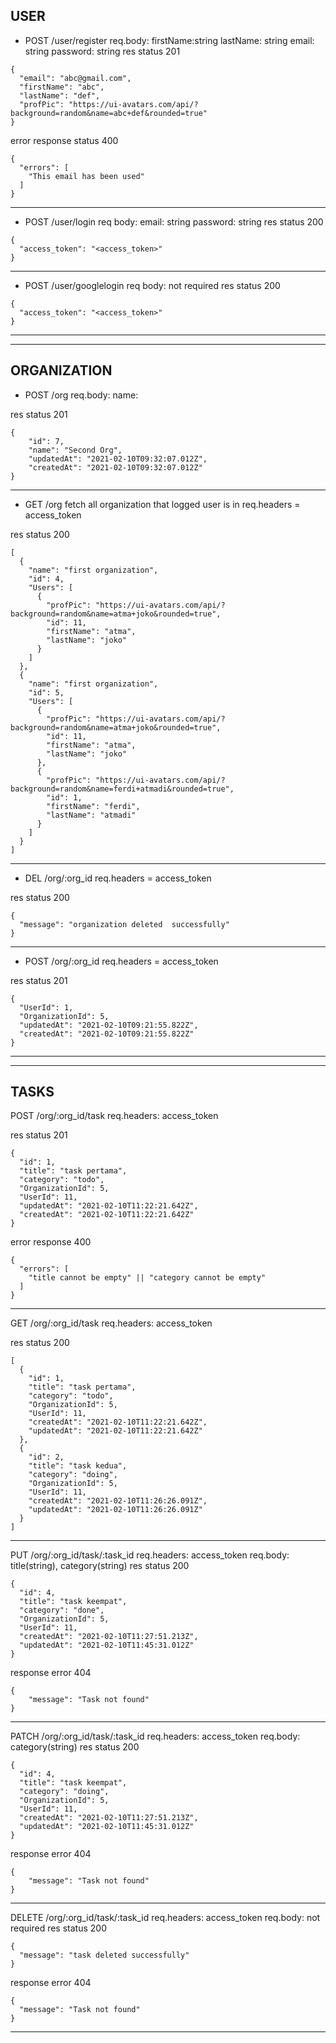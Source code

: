 **USER**
-------------------------------
* POST /user/register
  req.body:
  firstName:string
  lastName: string
  email: string
  password: string
res status 201
```
{
  "email": "abc@gmail.com",
  "firstName": "abc",
  "lastName": "def",
  "profPic": "https://ui-avatars.com/api/?background=random&name=abc+def&rounded=true"
}
```
error response status 400
```
{
  "errors": [
    "This email has been used"
  ]
}
```
-------------------------------
* POST /user/login
req body:
  email: string
  password: string
res status 200
```
{
  "access_token": "<access_token>"
}
```
-------------------------------
* POST /user/googlelogin
req body: not required
res status 200
```
{
  "access_token": "<access_token>"
}
```
-------------------------------
-------------------------------

**ORGANIZATION**
-------------------------------
* POST /org
req.body: name: <name of new Organization>

res status 201
```
{
    "id": 7,
    "name": "Second Org",
    "updatedAt": "2021-02-10T09:32:07.012Z",
    "createdAt": "2021-02-10T09:32:07.012Z"
}
```
-------------------------------
* GET /org
fetch all organization that logged user is in
req.headers = access_token

res status 200
```
[
  {
    "name": "first organization",
    "id": 4,
    "Users": [
      {
        "profPic": "https://ui-avatars.com/api/?background=random&name=atma+joko&rounded=true",
        "id": 11,
        "firstName": "atma",
        "lastName": "joko"
      }
    ]
  },
  {
    "name": "first organization",
    "id": 5,
    "Users": [
      {
        "profPic": "https://ui-avatars.com/api/?background=random&name=atma+joko&rounded=true",
        "id": 11,
        "firstName": "atma",
        "lastName": "joko"
      },
      {
        "profPic": "https://ui-avatars.com/api/?background=random&name=ferdi+atmadi&rounded=true",
        "id": 1,
        "firstName": "ferdi",
        "lastName": "atmadi"
      }
    ]
  }
]

```
-------------------------------

* DEL /org/:org_id
req.headers = access_token

res status 200
```
{
  "message": "organization deleted  successfully"
}
```
-------------------------------
* POST /org/:org_id
req.headers = access_token

res status 201
```
{
  "UserId": 1,
  "OrganizationId": 5,
  "updatedAt": "2021-02-10T09:21:55.822Z",
  "createdAt": "2021-02-10T09:21:55.822Z"
}
```
-------------------------------
-------------------------------
**TASKS**
-------------------------------
POST /org/:org_id/task
req.headers: access_token

res status 201
```
{
  "id": 1,
  "title": "task pertama",
  "category": "todo",
  "OrganizationId": 5,
  "UserId": 11,
  "updatedAt": "2021-02-10T11:22:21.642Z",
  "createdAt": "2021-02-10T11:22:21.642Z"
}
```
error response 400
```
{
  "errors": [
    "title cannot be empty" || "category cannot be empty"
  ]
}
```
-------------------------------
GET /org/:org_id/task
req.headers: access_token

res status 200
```
[
  {
    "id": 1,
    "title": "task pertama",
    "category": "todo",
    "OrganizationId": 5,
    "UserId": 11,
    "createdAt": "2021-02-10T11:22:21.642Z",
    "updatedAt": "2021-02-10T11:22:21.642Z"
  },
  {
    "id": 2,
    "title": "task kedua",
    "category": "doing",
    "OrganizationId": 5,
    "UserId": 11,
    "createdAt": "2021-02-10T11:26:26.091Z",
    "updatedAt": "2021-02-10T11:26:26.091Z"
  }
]
```
-------------------------------
PUT /org/:org_id/task/:task_id
req.headers: access_token
req.body: title(string), category(string)
res status 200
```
{
  "id": 4,
  "title": "task keempat",
  "category": "done",
  "OrganizationId": 5,
  "UserId": 11,
  "createdAt": "2021-02-10T11:27:51.213Z",
  "updatedAt": "2021-02-10T11:45:31.012Z"
}
```
response error 404
```
{
    "message": "Task not found"
}
```
-------------------------------
PATCH /org/:org_id/task/:task_id
req.headers: access_token
req.body: category(string)
res status 200
```
{
  "id": 4,
  "title": "task keempat",
  "category": "doing",
  "OrganizationId": 5,
  "UserId": 11,
  "createdAt": "2021-02-10T11:27:51.213Z",
  "updatedAt": "2021-02-10T11:45:31.012Z"
}
```
response error 404
```
{
    "message": "Task not found"
}
```
-------------------------------
DELETE /org/:org_id/task/:task_id
req.headers: access_token
req.body: not required
res status 200
```
{
  "message": "task deleted successfully"
}
```
response error 404
```
{
  "message": "Task not found"
}
```
-------------------------------

